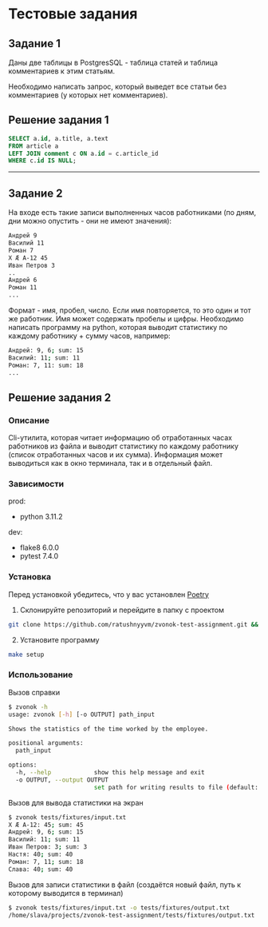 # Тестовые задания

## Задание 1

Даны две таблицы в PostgresSQL - таблица статей и таблица комментариев к этим статьям.

Необходимо написать запрос, который выведет все статьи без комментариев (у которых нет комментариев).

## Решение задания 1

```sql
SELECT a.id, a.title, a.text
FROM article a
LEFT JOIN comment c ON a.id = c.article_id
WHERE c.id IS NULL;
```

---

## Задание 2

На входе есть такие записи выполненных часов работниками
(по дням, дни можно опустить - они не имеют значения):

```bash
Андрей 9
Василий 11
Роман 7
X Æ A-12 45
Иван Петров 3
..
Андрей 6
Роман 11
...
```

Формат - имя, пробел, число.
Если имя повторяется, то это один и тот же работник. Имя может содержать пробелы и цифры.
Необходимо написать программу на python, которая выводит статистику по каждому работнику + сумму часов, например:

```bash
Андрей: 9, 6; sum: 15
Василий: 11; sum: 11
Роман: 7, 11: sum: 18
...
```

## Решение задания 2

### Описание

Cli-утилита, которая читает информацию об отработанных часах работников из файла и выводит статистику по каждому работнику (список отработанных часов и их сумма). Информация может выводиться как в окно терминала, так и в отдельный файл.

### Зависимости

prod:

- python 3.11.2

dev:

- flake8 6.0.0
- pytest 7.4.0

### Установка

Перед установкой убедитесь, что у вас установлен [Poetry](https://python-poetry.org/)

1. Склонируйте репозиторий и перейдите в папку с проектом

```bash
git clone https://github.com/ratushnyyvm/zvonok-test-assignment.git && cd zvonok-test-assignment
```

2. Установите программу

```bash
make setup
```

### Использование

Вызов справки

```bash
$ zvonok -h
usage: zvonok [-h] [-o OUTPUT] path_input

Shows the statistics of the time worked by the employee.

positional arguments:
  path_input

options:
  -h, --help            show this help message and exit
  -o OUTPUT, --output OUTPUT
                        set path for writing results to file (default: "not specified")
```

Вызов для вывода статистики на экран

```bash
$ zvonok tests/fixtures/input.txt
X Æ A-12: 45; sum: 45
Андрей: 9, 6; sum: 15
Василий: 11; sum: 11
Иван Петров: 3; sum: 3
Настя: 40; sum: 40
Роман: 7, 11; sum: 18
Слава: 40; sum: 40
```

Вызов для записи статистики в файл (создаётся новый файл, путь к которому выводится в терминал)

```bash
$ zvonok tests/fixtures/input.txt -o tests/fixtures/output.txt
/home/slava/projects/zvonok-test-assignment/tests/fixtures/output.txt
```
